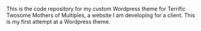 This is the code repository for my custom Wordpress theme for Terrific Twosome Mothers of Multiples, a website I am developing for a client.  This is my first attempt at a Wordpress theme.